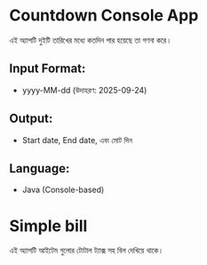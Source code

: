 # Countdown Console App

এই অ্যাপটি দুইটি তারিখের মধ্যে কতদিন পার হয়েছে তা গণনা করে।

## Input Format:
- yyyy-MM-dd (উদাহরণ: 2025-09-24)

## Output:
- Start date, End date, এবং মোট দিন

## Language:
- Java (Console-based)

# Simple bill
এই অ্যাপটি আইটেম গুলোর টোটাল ট্যাক্স সহ বিল দেখিয়ে থাকে।
